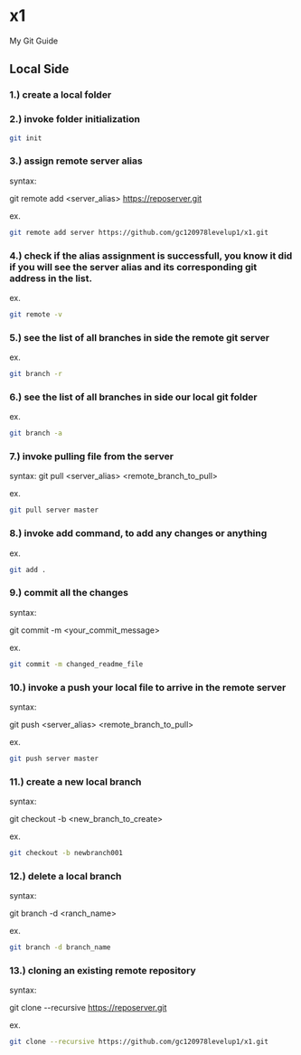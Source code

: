 # x1
My Git Guide

## Local Side

### 1.) create a local folder

### 2.) invoke folder initialization 

```sh
git init
```

### 3.) assign remote server alias

syntax:

git remote add <server_alias> <https://reposerver.git>

ex.
```sh
git remote add server https://github.com/gc120978levelup1/x1.git 
```

### 4.) check if the alias assignment is successfull, you know it did if you will see the server alias and its corresponding git address in the list.

ex.
```sh
git remote -v
```

### 5.) see the list of all branches in side the remote git server 

ex.
```sh
git branch -r
```

### 6.) see the list of all branches in side our local git folder  

ex.
```sh
git branch -a
```

### 7.)  invoke pulling file from the server

syntax:
git pull <server_alias> <remote_branch_to_pull>

ex.
```sh
git pull server master
```

### 8.) invoke add command, to add any changes or anything

ex.
```sh
git add .
```

### 9.) commit all the changes

syntax:

git commit -m <your_commit_message>

ex.
```sh
git commit -m changed_readme_file
```

### 10.) invoke a push your local file to arrive in the remote server

syntax:

git push <server_alias> <remote_branch_to_pull>

ex.
```sh
git push server master
```

### 11.) create a new local branch
 
syntax:

git checkout -b <new_branch_to_create>

ex.
```sh
git checkout -b newbranch001
```

### 12.) delete a local branch
 
syntax:

git branch -d <ranch_name>

ex.
```sh
git branch -d branch_name
```

### 13.) cloning an existing remote repository

syntax:

git clone --recursive <https://reposerver.git>

ex.
```sh
git clone --recursive https://github.com/gc120978levelup1/x1.git 
```

